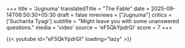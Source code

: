 +++
title = 'Jugnuma'
translatedTitle = "The Fable"
date = 2025-09-14T06:50:30+05:30
draft = false
mreviews = ["Jugnuma"]
critics = ['Sucharita Tyagi']
subtitle = "Might leave you with some unanswered questions."
media = 'video'
source = 'eF5QkYpdrGI'
score = 7
+++

{{< youtube id="eF5QkYpdrGI" loading="lazy" >}}
